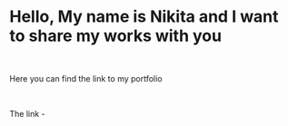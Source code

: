 # Hello, My name is Nikita and I want to share my works with you

<br>

Here you can find the link to my portfolio 

<br>

The link - 
